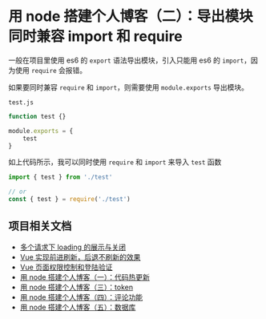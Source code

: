# 用 node 搭建个人博客（二）：导出模块同时兼容 import 和 require
一般在项目里使用 es6 的 `export` 语法导出模块，引入只能用 es6 的 `import`，因为使用 `require` 会报错。

如果要同时兼容 `require` 和 `import`，则需要使用 `module.exports` 导出模块。

`test.js`
```js
function test {}

module.exports = {
    test
}
```
如上代码所示，我可以同时使用 `require` 和 `import` 来导入 `test` 函数
```js
import { test } from './test'

// or
const { test } = require('./test')
```
## 项目相关文档
* [多个请求下 loading 的展示与关闭](https://github.com/woai3c/Front-end-articles/blob/master/control%20loading.md)
* [Vue 实现前进刷新，后退不刷新的效果](https://github.com/woai3c/Front-end-articles/blob/master/vue%20refresh.md)
* [Vue 页面权限控制和登陆验证](https://github.com/woai3c/Front-end-articles/blob/master/authentication.md)
* [用 node 搭建个人博客（一）：代码热更新](https://github.com/woai3c/Front-end-articles/blob/master/node-blog1.md)
* [用 node 搭建个人博客（三）：token](https://github.com/woai3c/Front-end-articles/blob/master/node-blog3.md)
* [用 node 搭建个人博客（四）：评论功能](https://github.com/woai3c/Front-end-articles/blob/master/node-blog4.md)
* [用 node 搭建个人博客（五）：数据库](https://github.com/woai3c/Front-end-articles/blob/master/node-blog5.md)
